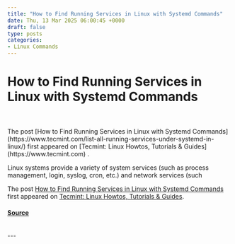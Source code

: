 ```yaml
---
title: "How to Find Running Services in Linux with Systemd Commands"
date: Thu, 13 Mar 2025 06:00:45 +0000
draft: false
type: posts
categories: 
- Linux Commands
---
```

# How to Find Running Services in Linux with Systemd Commands

<br/>

<br/>
The post [How to Find Running Services in Linux with Systemd Commands](https://www.tecmint.com/list-all-running-services-under-systemd-in-linux/) first appeared on [Tecmint: Linux Howtos, Tutorials & Guides](https://www.tecmint.com) .

Linux systems provide a variety of system services (such as process management, login, syslog, cron, etc.) and network services (such

The post [How to Find Running Services in Linux with Systemd Commands](https://www.tecmint.com/list-all-running-services-under-systemd-in-linux/) first appeared on [Tecmint: Linux Howtos, Tutorials & Guides](https://www.tecmint.com).

#### [Source](https://www.tecmint.com/list-all-running-services-under-systemd-in-linux/)

<br/>
---
